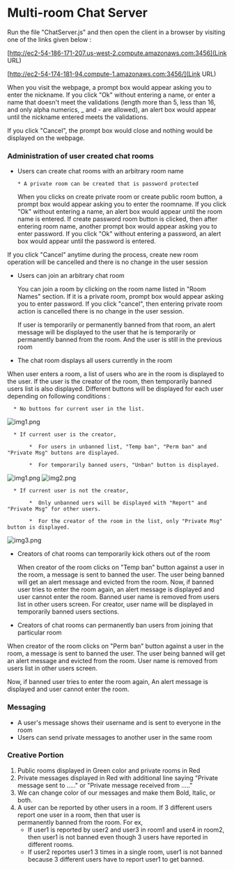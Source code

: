 # Multi-room Chat Server 

Run the file "ChatServer.js" and then open the client in a browser by visiting one of the links given below :

[http://ec2-54-186-171-207.us-west-2.compute.amazonaws.com:3456](Link URL)

[http://ec2-54-174-181-94.compute-1.amazonaws.com:3456/](Link URL)


When you visit the webpage, a prompt box would appear asking you to enter
the nickname. If you click "Ok" without entering a name, or enter a name
that doesn't meet the validations (length more than 5, less than 16, and 
only alpha numerics, _ and - are allowed), an alert box would appear 
until the nickname entered meets the validations. 

If you click "Cancel", the prompt box would close
and nothing would be displayed on the webpage.


### Administration of user created chat rooms  
* Users can create chat rooms with an arbitrary room name 

      * A private room can be created that is password protected 

  When you clicks on create private room or create public room button, a prompt box would appear asking you to 
enter the roomname. If you click "Ok" without entering a name, an alert box would appear until the room name is entered.
If create password room button is clicked, then after entering room name, another prompt box would appear asking you to enter password.
If you click "Ok" without entering a password, an alert box would appear until the password is entered.

If you click "Cancel" anytime during the process, create new room operation will be cancelled and there is no change in the user session

* Users can join an arbitrary chat room

  You can join a room by clicking on the room name listed in "Room Names" section. If it is a private room, prompt box would appear asking you to enter password.
  If you click "cancel", then entering private room action is cancelled there is no change in the user session.
  
  If user is temporarily or permanently banned from that room, an alert message will be displayed to the user that he is temporarily or permanently banned from the room.
  And the user is still in the previous room
  
* The chat room displays all users currently in the room 

When user enters a room, a list of users who are in the room is displayed to the user. If the user is the creator of the room, then temporarily banned users list is also displayed.
Different buttons will be displayed for each user depending on following conditions :

      * No buttons for current user in the list.

![img1.png](https://bitbucket.org/repo/x8AzEpg/images/2632192570-img1.png)

      * If current user is the creator, 

           *  For users in unbanned list, "Temp ban", "Perm ban" and "Private Msg" buttons are displayed.

           *  For temporarily banned users, "Unban" button is displayed.
![img1.png](https://bitbucket.org/repo/x8AzEpg/images/2630613677-img1.png)
![img2.png](https://bitbucket.org/repo/x8AzEpg/images/3947965326-img2.png)

      * If current user is not the creator, 

           *  Only unbanned uers will be displayed with "Report" and "Private Msg" for other users.

           *  For the creator of the room in the list, only "Private Msg" button is displayed.

![img3.png](https://bitbucket.org/repo/x8AzEpg/images/1709378700-img3.png)

  
* Creators of chat rooms can temporarily kick others out of the room 

  When creator of the room clicks on "Temp ban" button against a user in the room, a message is sent to banned the user.
  The user being banned will get an alert message and evicted from the room. Now, if banned user tries to enter the room again,
  an alert message is displayed and user cannot enter the room.
  Banned user name is removed from users list in other users screen.
  For creator, user name will be displayed in temporarily banned users sections. 
  
* Creators of chat rooms can permanently ban users from joining that particular room 

When creator of the room clicks on "Perm ban" button against a user in the room, a message is sent to banned the user.
The user being banned will get an alert message and evicted from the room. 
User name is removed from users list in other users screen.

Now, if banned user tries to enter the room again,
 An alert message is displayed and user cannot enter the room.

### Messaging 
* A user's message shows their username and is sent to everyone in the room 
* Users can send private messages to another user in the same room 

### Creative Portion ###

1. Public rooms displayed in Green color and private rooms in Red
2. Private messages displayed in Red with additional line saying 
         "Private message sent to ....." or "Private message received from ....."
3. We can change color of our messages and make them Bold, Italic, or both.
4. A user can be reported by other users in a room. If 3 different users report one user in a room, then that user is     
   permanently banned from the room. 
   For ex, 
    * If user1 is reported by user2 and user3 in room1 and user4 in room2, then user1 is not banned even though 3 
      users have reported in different rooms.
    * If user2 reportes user1 3 times in a single room, user1 is not banned because 3 different users have to report 
      user1 to get banned.